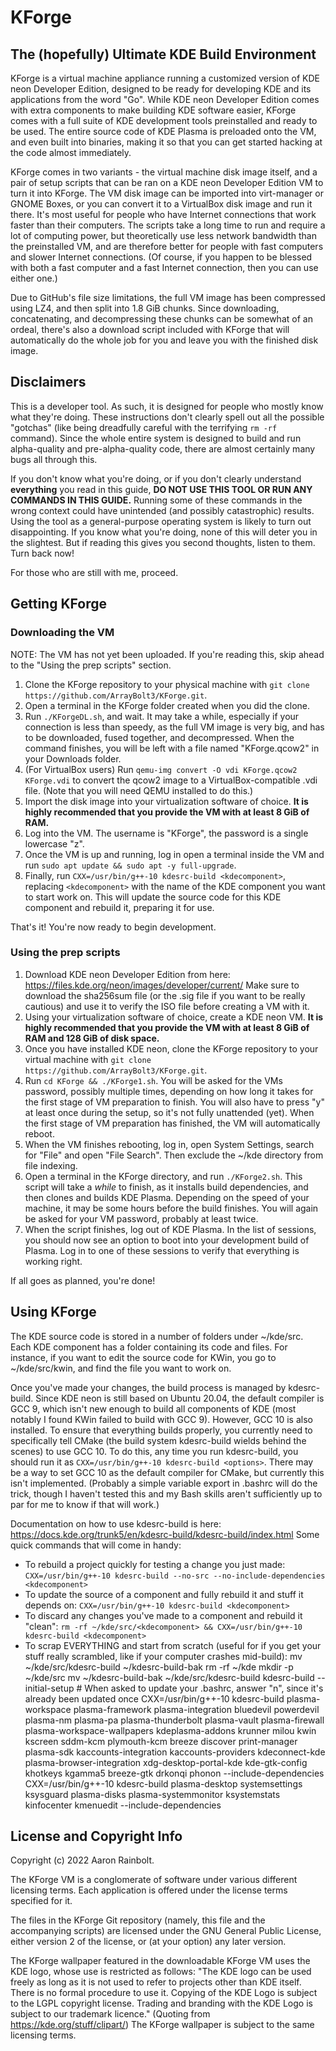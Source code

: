 # KForge

## The (hopefully) Ultimate KDE Build Environment

KForge is a virtual machine appliance running a customized version of KDE neon Developer Edition, designed to be ready for developing KDE and its applications from the word "Go". While KDE neon Developer Edition comes with extra components to make building KDE software easier, KForge comes with a full suite of KDE development tools preinstalled and ready to be used. The entire source code of KDE Plasma is preloaded onto the VM, and even built into binaries, making it so that you can get started hacking at the code almost immediately.

KForge comes in two variants - the virtual machine disk image itself, and a pair of setup scripts that can be ran on a KDE neon Developer Edition VM to turn it into KForge. The VM disk image can be imported into virt-manager or GNOME Boxes, or you can convert it to a VirtualBox disk image and run it there. It's most useful for people who have Internet connections that work faster than their computers. The scripts take a long time to run and require a lot of computing power, but theoretically use less network bandwidth than the preinstalled VM, and are therefore better for people with fast computers and slower Internet connections. (Of course, if you happen to be blessed with both a fast computer and a fast Internet connection, then you can use either one.)

Due to GitHub's file size limitations, the full VM image has been compressed using LZ4, and then split into 1.8 GiB chunks. Since downloading, concatenating, and decompressing these chunks can be somewhat of an ordeal, there's also a download script included with KForge that will automatically do the whole job for you and leave you with the finished disk image.

## Disclaimers

This is a developer tool. As such, it is designed for people who mostly know what they're doing. These instructions don't clearly spell out all the possible "gotchas" (like being dreadfully careful with the terrifying `rm -rf` command). Since the whole entire system is designed to build and run alpha-quality and pre-alpha-quality code, there are almost certainly many bugs all through this.

If you don't know what you're doing, or if you don't clearly understand **everything** you read in this guide, **DO NOT USE THIS TOOL OR RUN ANY COMMANDS IN THIS GUIDE.** Running some of these commands in the wrong context could have unintended (and possibly catastrophic) results. Using the tool as a general-purpose operating system is likely to turn out disappointing. If you know what you're doing, none of this will deter you in the slightest. But if reading this gives you second thoughts, listen to them. Turn back now!

For those who are still with me, proceed.

## Getting KForge

### Downloading the VM

NOTE: The VM has not yet been uploaded. If you're reading this, skip ahead to the "Using the prep scripts" section.

1. Clone the KForge repository to your physical machine with `git clone https://github.com/ArrayBolt3/KForge.git`.
2. Open a terminal in the KForge folder created when you did the clone.
3. Run `./KForgeDL.sh`, and wait. It may take a while, especially if your connection is less than speedy, as the full VM image is very big, and has to be downloaded, fused together, and decompressed. When the command finishes, you will be left with a file named "KForge.qcow2" in your Downloads folder.
4. (For VirtualBox users) Run `qemu-img convert -O vdi KForge.qcow2 KForge.vdi` to convert the qcow2 image to a VirtualBox-compatible .vdi file. (Note that you will need QEMU installed to do this.)
5. Import the disk image into your virtualization software of choice. **It is highly recommended that you provide the VM with at least 8 GiB of RAM.**
6. Log into the VM. The username is "KForge", the password is a single lowercase "z".
7. Once the VM is up and running, log in open a terminal inside the VM and run `sudo apt update && sudo apt -y full-upgrade`.
8. Finally, run `CXX=/usr/bin/g++-10 kdesrc-build <kdecomponent>`, replacing `<kdecomponent>` with the name of the KDE component you want to start work on. This will update the source code for this KDE component and rebuild it, preparing it for use.

That's it! You're now ready to begin development.

### Using the prep scripts

1. Download KDE neon Developer Edition from here: https://files.kde.org/neon/images/developer/current/ Make sure to download the sha256sum file (or the .sig file if you want to be really cautious) and use it to verify the ISO file before creating a VM with it.
2. Using your virtualization software of choice, create a KDE neon VM. **It is highly recommended that you provide the VM with at least 8 GiB of RAM and 128 GiB of disk space.**
3. Once you have installed KDE neon, clone the KForge repository to your virtual machine with `git clone https://github.com/ArrayBolt3/KForge.git`.
4. Run `cd KForge && ./KForge1.sh`. You will be asked for the VMs password, possibly multiple times, depending on how long it takes for the first stage of VM preparation to finish. You will also have to press "y" at least once during the setup, so it's not fully unattended (yet). When the first stage of VM preparation has finished, the VM will automatically reboot.
5. When the VM finishes rebooting, log in, open System Settings, search for "File" and open "File Search". Then exclude the ~/kde directory from file indexing.
6. Open a terminal in the KForge directory, and run `./KForge2.sh`. This script will take a *while* to finish, as it installs build dependencies, and then clones and builds KDE Plasma. Depending on the speed of your machine, it may be some hours before the build finishes. You will again be asked for your VM password, probably at least twice.
7. When the script finishes, log out of KDE Plasma. In the list of sessions, you should now see an option to boot into your development build of Plasma. Log in to one of these sessions to verify that everything is working right.

If all goes as planned, you're done!

## Using KForge

The KDE source code is stored in a number of folders under ~/kde/src. Each KDE component has a folder containing its code and files. For instance, if you want to edit the source code for KWin, you go to ~/kde/src/kwin, and find the file you want to work on.

Once you've made your changes, the build process is managed by kdesrc-build. Since KDE neon is still based on Ubuntu 20.04, the default compiler is GCC 9, which isn't new enough to build all components of KDE (most notably I found KWin failed to build with GCC 9). However, GCC 10 is also installed. To ensure that everything builds properly, you currently need to specifically tell CMake (the build system kdesrc-build wields behind the scenes) to use GCC 10. To do this, any time you run kdesrc-build, you should run it as `CXX=/usr/bin/g++-10 kdesrc-build <options>`. There may be a way to set GCC 10 as the default compiler for CMake, but currently this isn't implemented. (Probably a simple variable export in .bashrc will do the trick, though I haven't tested this and my Bash skills aren't sufficiently up to par for me to know if that will work.)

Documentation on how to use kdesrc-build is here: https://docs.kde.org/trunk5/en/kdesrc-build/kdesrc-build/index.html Some quick commands that will come in handy:

* To rebuild a project quickly for testing a change you just made: `CXX=/usr/bin/g++-10 kdesrc-build --no-src --no-include-dependencies <kdecomponent>`
* To update the source of a component and fully rebuild it and stuff it depends on: `CXX=/usr/bin/g++-10 kdesrc-build <kdecomponent>`
* To discard any changes you've made to a component and rebuild it "clean": `rm -rf ~/kde/src/<kdecomponent> && CXX=/usr/bin/g++-10 kdesrc-build <kdecomponent>`
* To scrap EVERYTHING and start from scratch (useful for if you get your stuff really scrambled, like if your computer crashes mid-build):
    mv ~/kde/src/kdesrc-build ~/kdesrc-build-bak
    rm -rf ~/kde
    mkdir -p ~/kde/src
    mv ~/kdesrc-build-bak ~/kde/src/kdesrc-build
    kdesrc-build --initial-setup                    # When asked to update your .bashrc, answer "n", since it's already been updated once
    CXX=/usr/bin/g++-10 kdesrc-build plasma-workspace plasma-framework plasma-integration bluedevil powerdevil plasma-nm plasma-pa plasma-thunderbolt plasma-vault plasma-firewall plasma-workspace-wallpapers kdeplasma-addons krunner milou kwin kscreen sddm-kcm plymouth-kcm breeze discover print-manager plasma-sdk kaccounts-integration kaccounts-providers kdeconnect-kde plasma-browser-integration xdg-desktop-portal-kde kde-gtk-config khotkeys kgamma5 breeze-gtk drkonqi phonon --include-dependencies
    CXX=/usr/bin/g++-10 kdesrc-build plasma-desktop systemsettings ksysguard plasma-disks plasma-systemmonitor ksystemstats kinfocenter kmenuedit --include-dependencies

## License and Copyright Info

Copyright (c) 2022 Aaron Rainbolt.

The KForge VM is a conglomerate of software under various different licensing terms. Each application is offered under the license terms specified for it.

The files in the KForge Git repository (namely, this file and the accompanying scripts) are licensed under the GNU General Public License, either version 2 of the license, or (at your option) any later version.

The KForge wallpaper featured in the downloadable KForge VM uses the KDE logo, whose use is restricted as follows: "The KDE logo can be used freely as long as it is not used to refer to projects other than KDE itself. There is no formal procedure to use it. Copying of the KDE Logo is subject to the LGPL copyright license. Trading and branding with the KDE Logo is subject to our trademark licence." (Quoting from https://kde.org/stuff/clipart/) The KForge wallpaper is subject to the same licensing terms.
